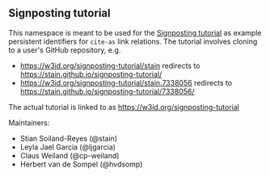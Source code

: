 ## Signposting tutorial 

This namespace is meant to be used for the [Signposting
tutorial](https://github.com/stain/signposting-tutorial) as example persistent
identifiers for `cite-as` link relations. The tutorial involves cloning to a
user's GitHub repository, e.g. 

* https://w3id.org/signposting-tutorial/stain redirects to https://stain.github.io/signposting-tutorial/
* https://w3id.org/signposting-tutorial/stain.7338056 redirects to https://stain.github.io/signposting-tutorial/7338056/

The actual tutorial is linked to as <https://w3id.org/signposting-tutorial> 

Maintainers:

* Stian Soiland-Reyes (@stain)
* Leyla Jael Garcia (@ljgarcia)
* Claus Weiland (@cp-weiland)
* Herbert van de Sompel (@hvdsomp)


